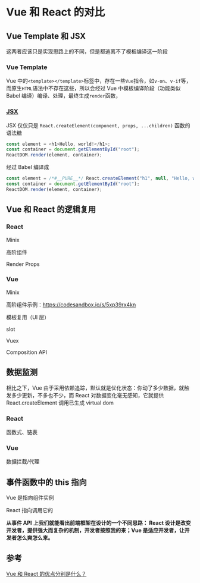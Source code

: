 # Vue 和 React 的对比

##

## Vue Template 和 JSX

这两者应该只是实现思路上的不同，但是都逃离不了模板编译这一阶段

### Vue Template

Vue 中的`<template></template>`标签中，存在一些`Vue`指令，如`v-on`、`v-if`等，而原生`HTML`语法中不存在这些，所以会经过 Vue 中模板编译阶段（功能类似 Babel 编译）编译、处理，最终生成`render`函数，

### [JSX](https://zh-hans.reactjs.org/docs/jsx-in-depth.html#gatsby-focus-wrapper)

JSX 仅仅只是 `React.createElement(component, props, ...children)` 函数的语法糖

```javascript
const element = <h1>Hello, world!</h1>;
const container = document.getElementById("root");
ReactDOM.render(element, container);
```

经过 Babel 编译成

```javascript
const element = /*#__PURE__*/ React.createElement("h1", null, "Hello, world!");
const container = document.getElementById("root");
ReactDOM.render(element, container);
```

## Vue 和 React 的逻辑复用

### React

Minix

高阶组件

Render Props

### Vue

Minix

高阶组件示例：https://codesandbox.io/s/5xp39rx4kn

模板复用（UI 层）

slot

Vuex

Composition API

## 数据监测

相比之下，Vue 由于采用依赖追踪，默认就是优化状态：你动了多少数据，就触发多少更新，不多也不少，而 React 对数据变化毫无感知，它就提供 React.createElement 调用已生成 virtual dom

### React

函数式、链表

### Vue

数据拦截/代理

## 事件函数中的 this 指向

Vue 是指向组件实例

React 指向调用它的

**从事件 API** **上我们就能看出前端框架在设计的一个不同思路： React 设计是改变开发者，提供强大而复杂的机制，开发者按照我的来；Vue 是适应开发者，让开发者怎么爽怎么来。**

## 参考

[Vue 和 React 的优点分别是什么？](https://www.zhihu.com/question/301860721/answer/724759264)
